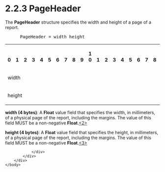 <html dir="LTR" xmlns:mshelp="http://msdn.microsoft.com/mshelp" xmlns:ddue="http://ddue.schemas.microsoft.com/authoring/2003/5" xmlns:xlink="http://www.w3.org/1999/xlink" xmlns:tool="http://www.microsoft.com/tooltip">
    <head>
        <meta http-equiv="Content-Type" content="text/html; CHARSET=utf-8"></meta>
        <meta name="save" content="history"></meta>
        <title>2.2.3 PageHeader</title>
        <xml>
            <mshelp:toctitle title="2.2.3 PageHeader"></mshelp:toctitle>
            <mshelp:rltitle title="[MS-RGDI]: PageHeader"></mshelp:rltitle>
            <mshelp:keyword index="A" term="4813e42a-b4d0-4f9d-a61c-fed03b91889d"></mshelp:keyword>
            <mshelp:attr name="DCSext.ContentType" value="open specification"></mshelp:attr>
            <mshelp:attr name="AssetID" value="4813e42a-b4d0-4f9d-a61c-fed03b91889d"></mshelp:attr>
            <mshelp:attr name="TopicType" value="kbRef"></mshelp:attr>
            <mshelp:attr name="DCSext.Title" value="[MS-RGDI]: PageHeader" />
        </xml>
    </head>
    <body>
        <div id="header">
            <h1 class="heading">2.2.3 PageHeader</h1>
        </div>
        <div id="mainSection">
            <div id="mainBody">
                <div id="allHistory" class="saveHistory"></div>
                <div id="sectionSection0" class="section" name="collapseableSection">
                    

<p>The <b>PageHeader</b> structure specifies the width and
height of a page of a report.</p>

<dl>
<dd>
<div><pre> PageHeader = width height
</pre></div>
</dd></dl>

<table>
 <tr>
  <th><p><br>0</p></th>
  <th><p><br>1</p></th>
  <th><p><br>2</p></th>
  <th><p><br>3</p></th>
  <th><p><br>4</p></th>
  <th><p><br>5</p></th>
  <th><p><br>6</p></th>
  <th><p><br>7</p></th>
  <th><p><br>8</p></th>
  <th><p><br>9</p></th>
  <th><p>1<br>0</p></th>
  <th><p><br>1</p></th>
  <th><p><br>2</p></th>
  <th><p><br>3</p></th>
  <th><p><br>4</p></th>
  <th><p><br>5</p></th>
  <th><p><br>6</p></th>
  <th><p><br>7</p></th>
  <th><p><br>8</p></th>
  <th><p><br>9</p></th>
  <th><p>2<br>0</p></th>
  <th><p><br>1</p></th>
  <th><p><br>2</p></th>
  <th><p><br>3</p></th>
  <th><p><br>4</p></th>
  <th><p><br>5</p></th>
  <th><p><br>6</p></th>
  <th><p><br>7</p></th>
  <th><p><br>8</p></th>
  <th><p><br>9</p></th>
  <th><p>3<br>0</p></th>
  <th><p><br>1</p></th>
 </tr>
 <tr>
  <td colspan="32">
  <p>width</p>
  </td>
 </tr>
 <tr>
  <td colspan="32">
  <p>height</p>
  </td>
 </tr>
</table>

<p><b>width (4 bytes)</b>: A <b>Float</b> value field
that specifies the width, in millimeters, of a physical page of the report,
including the margins. The value of this field MUST be a non-negative <b>Float</b>.<a id="Appendix_A_Target_2"></a><a href="5f16d945-e8a0-4cc3-9547-1c8f3e568219.html#Appendix_A_2" aria-label="Product behavior note 2">&lt;2&gt;</a></p>

<p><b>height (4 bytes)</b>: A <b>Float</b> value field
that specifies the height, in millimeters, of a physical page of the report,
including the margins. The value of this field MUST be a non-negative <b>Float</b>.<a id="Appendix_A_Target_3"></a><a href="5f16d945-e8a0-4cc3-9547-1c8f3e568219.html#Appendix_A_3" aria-label="Product behavior note 3">&lt;3&gt;</a></p>


                </div>
            </div>
        </div>
    </body>
</html>